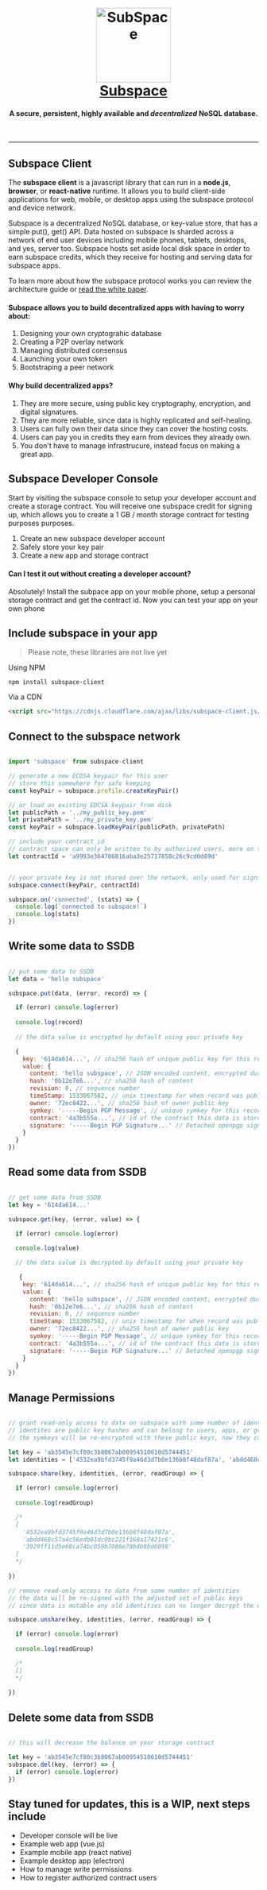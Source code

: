 <h1 align="center">
  <br>
  <img src="https://raw.githubusercontent.com/subspace/subspace.github.io/master/subspace.png" alt="SubSpace" width="150">
  <br>
  <a href="https://www.subspace.network">Subspace</a>
  <br>
  <h4 align="center">A secure, persistent, highly available and <span style='font-style:italic'>decentralized</span> NoSQL database.</h4>
  <br>
</h1>
<hr>

## Subspace Client

The **subspace client** is a javascript library that can run in a **node.js**, **browser**, or **react-native** runtime.  It allows you to build client-side applications for web, mobile, or desktop apps using the subspace protocol and device network.

Subspace is a decentralized NoSQL database, or key-value store, that has a simple put(), get() API. Data hosted on subspace is sharded across a network of end user devices including mobile phones, tablets, desktops, and yes, server too.  Subspace hosts set aside local disk space in order to earn subspace credits, which they receive for hosting and serving data for subspace apps.  

To learn more about how the subspace protocol works you can review the architecture guide or [read the white paper](https://subspace.github.io/paper/).

#### Subspace allows you to build decentralized apps with having to worry about:

1. Designing your own cryptograhic database
2. Creating a P2P overlay network
3. Managing distributed consensus
4. Launching your own token
5. Bootstraping a peer network

#### Why build decentralized apps?  

1. They are more secure, using public key cryptography, encryption, and digital signatures.
2. They are more reliable, since data is highly replicated and self-healing.
3. Users can fully own their data since they can cover the hosting costs.
4. Users can pay you in credits they earn from devices they already own.
5. You don't have to manage infrastrucure, instead focus on making a great app. 

## Subspace Developer Console

Start by visiting the subspace console to setup your developer account and create a storage contract.  You will receive one subspace credit for signing up, which allows you to create a 1 GB / month storage contract for testing purposes purposes. 

1. Create an new subspace developer account
2. Safely store your key pair
3. Create a new app and storage contract

#### Can I test it out without creating a developer account?

Absolutely!  Install the subpace app on your mobile phone, setup a personal storage contract and get the contract id.  Now you can test your app on your own phone

## Include subspace in your app

> Please note, these libraries are not live yet

Using NPM

```
npm install subspace-client
```

Via a CDN

```html
<script src="https://cdnjs.cloudflare.com/ajax/libs/subspace-client.js/1.0/subspace-client.min.js"></script>
```

## Connect to the subspace network

```javascript

import 'subspace' from subspace-client

// generate a new ECDSA keypair for this user
// store this somewhere for safe keeping
const keyPair = subspace.profile.createKeyPair()

// or load an existing EDCSA keypair from disk
let publicPath = '../my_public_key.pem'
let privatePath = '../my_private_key.pem'
const keyPair = subspace.loadKeyPair(publicPath, privatePath)

// include your contract_id 
// contract space can only be written to by authorized users, more on this later
let contractId = 'a9993e364706816aba3e25717850c26c9cd0d89d' 


// your private key is not shared over the network, only used for signing requests locally and encrypting symmetric keys
subspace.connect(keyPair, contractId)

subspace.on('connected', (stats) => {
  console.log(`connected to subspace!`)
  console.log(stats)
})
```

## Write some data to SSDB

```javascript

// put some data to SSDB 
let data = 'hello subspace'

subspace.put(data, (error, record) => {

  if (error) console.log(error)
  
  console.log(record)
  
  // the data value is encrypted by default using your private key 

  {
    key: '614da614...', // sha256 hash of unique public key for this record
    value: {
      content: 'hello subspace', // JSON encoded content, encrypted during storage and transit using symkey
      hash: '0b12e7e6...', // sha256 hash of content  
      revision: 0, // sequence number
      timeStamp: 1533067582, // unix timestamp for when record was published
      owner: '72ec8422...', // sha256 hash of owner public key
      symkey: '-----Begin PGP Message', // unique symkey for this record, encrypted with owner's private key 
      contract: '4a3b555a...', // id of the contract this data is stored under
      signature: '-----Begin PGP Signature...' // Detached openpgp signature with owner's public key
    }
  }
})
```

## Read some data from SSDB

```javascript

// get some data from SSDB
let key = '614da614...'

subspace.get(key, (error, value) => {

  if (error) console.log(error)
  
  console.log(value)

  // the data value is decrypted by default using your private key 

   {
    key: '614da614...', // sha256 hash of unique public key for this record
    value: {
      content: 'hello subspace', // JSON encoded content, encrypted during storage and transit using symkey
      hash: '0b12e7e6...', // sha256 hash of content  
      revision: 0, // sequence number
      timeStamp: 1533067582, // unix timestamp for when record was published
      owner: '72ec8422...', // sha256 hash of owner public key
      symkey: '-----Begin PGP Message', // unique symkey for this record, encrypted with owner's private key 
      contract: '4a3b555a...', // id of the contract this data is stored under
      signature: '-----Begin PGP Signature...' // Detached openpgp signature with owner's public key
    }
  }
})
```

## Manage Permissions

```javascript

// grant read-only access to data on subspace with some number of identites 
// identites are public key hashes and can belong to users, apps, or groups 
// the symkeys will be re-encrypted with these public keys, now they can decrypt the data on get() 

let key = 'ab3545e7cf80c3b8067ab00954510610d5744451'
let identities = ['4532ea9bfd3745f9a46d3d7b0e136b8f48daf87a', 'abdd468c57a4c58edb81dc0bc221f168a17421c6', '3929ff11d5e60ca74bc059b7086e78b4b8bd6098']

subspace.share(key, identities, (error, readGroup) => {

  if (error) console.log(error)
  
  console.log(readGroup)

  /*
  [
    '4532ea9bfd3745f9a46d3d7b0e136b8f48daf87a', 
    'abdd468c57a4c58edb81dc0bc221f168a17421c6', 
    '3929ff11d5e60ca74bc059b7086e78b4b8bd6098'
  ]
  */
 
})

// remove read-only access to data from some number of identities
// the data will be re-signed with the adjusted set of public keys
// since data is mutable any old identities can no longer decrypt the data they read from SSDB

subspace.unshare(key, identities, (error, readGroup) => {

  if (error) console.log(error)
  
  console.log(readGroup)

  /*
  []
  */
  
}) 

```

## Delete some data from SSDB

```javascript

// this will decrease the balance on your storage contract

let key = 'ab3545e7cf80c3b8067ab00954510610d5744451'
subspace.del(key, (error) => {
  if (error) console.log(error)
})

```

## Stay tuned for updates, this is a WIP, next steps include

* Developer console will be live
* Example web app (vue.js)
* Example mobile app (react native)
* Example desktop app (electron)
* How to manage write permissions
* How to register authorized contract users

